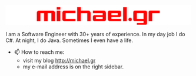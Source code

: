 <p align="center">
<img title="michael.gr logo" src="michael.gr-logo.svg" width="512"/><br/>
</p>
I am a Software Engineer with 30+ years of experience. In my day job I do C#. At night, I do Java. Sometimes I even have a life.  

- 📫 How to reach me:
    - visit my blog http://michael.gr
    - my e-mail address is on the right sidebar. 

<!--
**mikenakis/mikenakis** is a ✨ _special_ ✨ repository because its `README.md` (this file) appears on your GitHub profile.

Here are some ideas to get you started:

- 🔭 I’m currently working on ...
- 🌱 I’m currently learning ...
- 👯 I’m looking to collaborate on ...
- 🤔 I’m looking for help with ...
- 💬 Ask me about ...
- 😄 Pronouns: ...
- ⚡ Fun fact: ...
-->
